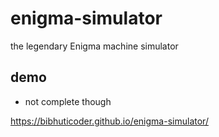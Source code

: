# enigma-simulator
the legendary Enigma machine simulator

## demo
- not complete though

https://bibhuticoder.github.io/enigma-simulator/
